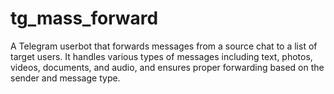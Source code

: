 # tg_mass_forward
A Telegram userbot that forwards messages from a source chat to a list of target users. It handles various types of messages including text, photos, videos, documents, and audio, and ensures proper forwarding based on the sender and message type.
